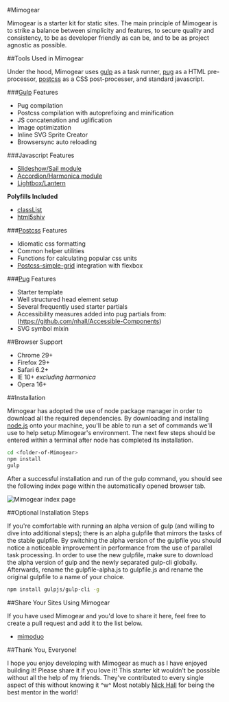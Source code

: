 #Mimogear

Mimogear is a starter kit for static sites. The main principle of Mimogear is to strike a balance between simplicity and features, to secure quality and consistency, to be as developer friendly as can be, and to be as project agnostic as possible.

##Tools Used in Mimogear

Under the hood, Mimogear uses [gulp](http://gulpjs.com/) as a task runner, [pug](https://pugjs.org/api/getting-started.html) as a HTML pre-processor, [postcss](http://postcss.org/) as a CSS post-processer, and standard javascript.

###[Gulp](http://gulpjs.com/) Features

* Pug compilation
* Postcss compilation with autoprefixing and minification
* JS concatenation and uglification
* Image optimization
* Inline SVG Sprite Creator
* Browsersync auto reloading

###Javascript Features

* [Slideshow/Sail module](http://codepen.io/mimoduo/pen/gabWmN)
* [Accordion/Harmonica module](http://codepen.io/mimoduo/pen/epZaMq)
* [Lightbox/Lantern](http://codepen.io/mimoduo/pen/EPerjv)

**Polyfills Included**
* [classList](https://github.com/remy/polyfills)
* [html5shiv](https://github.com/aFarkas/html5shiv)

###[Postcss](http://postcss.org/) Features

* Idiomatic css formatting
* Common helper utilities
* Functions for calculating popular css units
* [Postcss-simple-grid](https://github.com/iamfrntdv/postcss-simple-grid) integration with flexbox

###[Pug](https://pugjs.org/api/getting-started.html) Features

* Starter template
* Well structured head element setup
* Several frequently used starter partials
* Accessibility measures added into pug partials from: (https://github.com/nhall/Accessible-Components)
* SVG symbol mixin

##Browser Support

* Chrome 29+
* Firefox 29+
* Safari 6.2+
* IE 10+ _excluding harmonica_
* Opera 16+

##Installation

Mimogear has adopted the use of node package manager in order to download all the required dependencies. By downloading and installing [node.js](https://nodejs.org/en/) onto your machine, you'll be able to run a set of commands we'll use to help setup Mimogear's environment. The next few steps should be entered within a terminal after node has completed its installation.

```sh
cd <folder-of-Mimogear>
npm install
gulp
```

After a successful installation and run of the gulp command, you should see the following index page within the automatically opened browser tab.

![Mimogear index page](http://image.prntscr.com/image/aa1c49706ec647238da6e29d93b66f74.png)

##Optional Installation Steps

If you're comfortable with running an alpha version of gulp (and willing to dive into additional steps); there is an alpha gulpfile that mirrors the tasks of the stable gulpfile. By switching the alpha version of the gulpfile you should notice a noticeable improvement in performance from the use of parallel task processing. In order to use the new gulpfile, make sure to download the alpha version of gulp and the newly separated gulp-cli globally. Afterwards, rename the gulpfile-alpha.js to gulpfile.js and rename the original gulpfile to a name of your choice.

```sh
npm install gulpjs/gulp-cli -g
```

##Share Your Sites Using Mimogear

If you have used Mimogear and you'd love to share it here, feel free to create a pull request and add it to the list below.

* [mimoduo](http://mimoduo.github.io/)

##Thank You, Everyone!

I hope you enjoy developing with Mimogear as much as I have enjoyed building it! Please share it if you love it! This starter kit wouldn't be possible without all the help of my friends. They've contributed to every single aspect of this without knowing it ^w^ Most notably [Nick Hall](https://github.com/nhall) for being the best mentor in the world!
